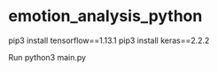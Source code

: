 # emotion_analysis_python

pip3 install tensorflow==1.13.1
pip3 install keras==2.2.2

Run
python3 main.py

